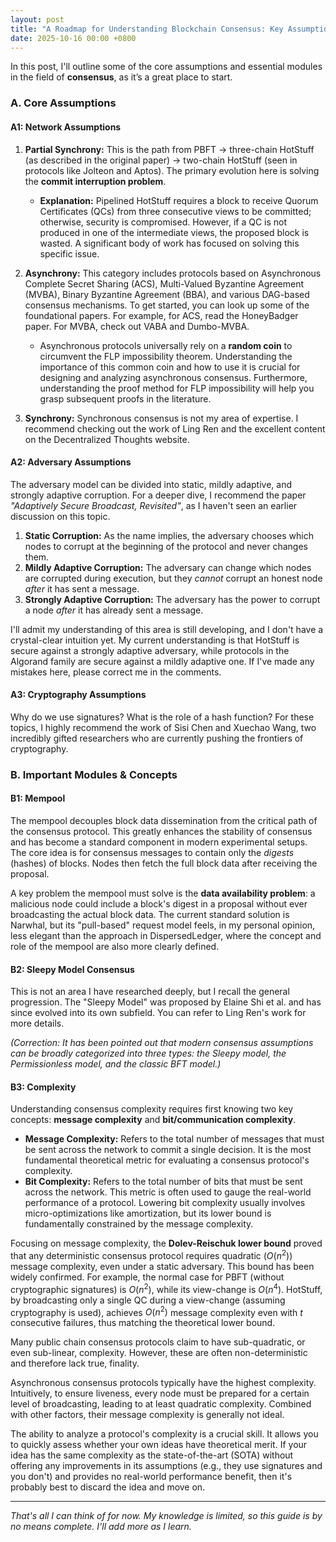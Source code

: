 ```yaml
---
layout: post
title: "A Roadmap for Understanding Blockchain Consensus: Key Assumptions and Modules"
date: 2025-10-16 00:00 +0800
---
```



In this post, I'll outline some of the core assumptions and essential modules in the field of **consensus**, as it’s a great place to start.

### A. Core Assumptions

#### A1: Network Assumptions

1.  **Partial Synchrony:** This is the path from PBFT → three-chain HotStuff (as described in the original paper) → two-chain HotStuff (seen in protocols like Jolteon and Aptos). The primary evolution here is solving the **commit interruption problem**.
    * **Explanation:** Pipelined HotStuff requires a block to receive Quorum Certificates (QCs) from three consecutive views to be committed; otherwise, security is compromised. However, if a QC is not produced in one of the intermediate views, the proposed block is wasted. A significant body of work has focused on solving this specific issue.

2.  **Asynchrony:** This category includes protocols based on Asynchronous Complete Secret Sharing (ACS), Multi-Valued Byzantine Agreement (MVBA), Binary Byzantine Agreement (BBA), and various DAG-based consensus mechanisms. To get started, you can look up some of the foundational papers. For example, for ACS, read the HoneyBadger paper. For MVBA, check out VABA and Dumbo-MVBA.
    * Asynchronous protocols universally rely on a **random coin** to circumvent the FLP impossibility theorem. Understanding the importance of this common coin and how to use it is crucial for designing and analyzing asynchronous consensus. Furthermore, understanding the proof method for FLP impossibility will help you grasp subsequent proofs in the literature.

3.  **Synchrony:** Synchronous consensus is not my area of expertise. I recommend checking out the work of Ling Ren and the excellent content on the Decentralized Thoughts website.

#### A2: Adversary Assumptions

The adversary model can be divided into static, mildly adaptive, and strongly adaptive corruption. For a deeper dive, I recommend the paper *"Adaptively Secure Broadcast, Revisited"*, as I haven't seen an earlier discussion on this topic.

1.  **Static Corruption:** As the name implies, the adversary chooses which nodes to corrupt at the beginning of the protocol and never changes them.
2.  **Mildly Adaptive Corruption:** The adversary can change which nodes are corrupted during execution, but they *cannot* corrupt an honest node *after* it has sent a message.
3.  **Strongly Adaptive Corruption:** The adversary has the power to corrupt a node *after* it has already sent a message.

I'll admit my understanding of this area is still developing, and I don't have a crystal-clear intuition yet. My current understanding is that HotStuff is secure against a strongly adaptive adversary, while protocols in the Algorand family are secure against a mildly adaptive one. If I've made any mistakes here, please correct me in the comments.

#### A3: Cryptography Assumptions

Why do we use signatures? What is the role of a hash function? For these topics, I highly recommend the work of Sisi Chen and Xuechao Wang, two incredibly gifted researchers who are currently pushing the frontiers of cryptography.

### B. Important Modules & Concepts

#### B1: Mempool

The mempool decouples block data dissemination from the critical path of the consensus protocol. This greatly enhances the stability of consensus and has become a standard component in modern experimental setups. The core idea is for consensus messages to contain only the *digests* (hashes) of blocks. Nodes then fetch the full block data after receiving the proposal.

A key problem the mempool must solve is the **data availability problem**: a malicious node could include a block's digest in a proposal without ever broadcasting the actual block data. The current standard solution is Narwhal, but its "pull-based" request model feels, in my personal opinion, less elegant than the approach in DispersedLedger, where the concept and role of the mempool are also more clearly defined.

#### B2: Sleepy Model Consensus

This is not an area I have researched deeply, but I recall the general progression. The "Sleepy Model" was proposed by Elaine Shi et al. and has since evolved into its own subfield. You can refer to Ling Ren's work for more details.

*(Correction: It has been pointed out that modern consensus assumptions can be broadly categorized into three types: the Sleepy model, the Permissionless model, and the classic BFT model.)*

#### B3: Complexity

Understanding consensus complexity requires first knowing two key concepts: **message complexity** and **bit/communication complexity**.

* **Message Complexity:** Refers to the total number of messages that must be sent across the network to commit a single decision. It is the most fundamental theoretical metric for evaluating a consensus protocol's complexity.
* **Bit Complexity:** Refers to the total number of bits that must be sent across the network. This metric is often used to gauge the real-world performance of a protocol. Lowering bit complexity usually involves micro-optimizations like amortization, but its lower bound is fundamentally constrained by the message complexity.

Focusing on message complexity, the **Dolev-Reischuk lower bound** proved that any deterministic consensus protocol requires quadratic ($O(n^2)$) message complexity, even under a static adversary. This bound has been widely confirmed. For example, the normal case for PBFT (without cryptographic signatures) is $O(n^2)$, while its view-change is $O(n^4)$. HotStuff, by broadcasting only a single QC during a view-change (assuming cryptography is used), achieves $O(n^2)$ message complexity even with *t* consecutive failures, thus matching the theoretical lower bound.

Many public chain consensus protocols claim to have sub-quadratic, or even sub-linear, complexity. However, these are often non-deterministic and therefore lack true, finality.

Asynchronous consensus protocols typically have the highest complexity. Intuitively, to ensure liveness, every node must be prepared for a certain level of broadcasting, leading to at least quadratic complexity. Combined with other factors, their message complexity is generally not ideal.

The ability to analyze a protocol's complexity is a crucial skill. It allows you to quickly assess whether your own ideas have theoretical merit. If your idea has the same complexity as the state-of-the-art (SOTA) without offering any improvements in its assumptions (e.g., they use signatures and you don't) and provides no real-world performance benefit, then it's probably best to discard the idea and move on.

---
*That's all I can think of for now. My knowledge is limited, so this guide is by no means complete. I'll add more as I learn.*